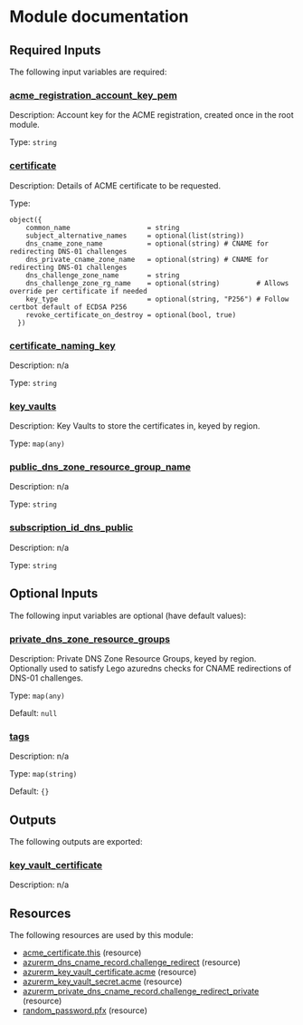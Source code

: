 # Module documentation

## Required Inputs

The following input variables are required:

### <a name="input_acme_registration_account_key_pem"></a> [acme\_registration\_account\_key\_pem](#input\_acme\_registration\_account\_key\_pem)

Description: Account key for the ACME registration, created once in the root module.

Type: `string`

### <a name="input_certificate"></a> [certificate](#input\_certificate)

Description: Details of ACME certificate to be requested.

Type:

```hcl
object({
    common_name                   = string
    subject_alternative_names     = optional(list(string))
    dns_cname_zone_name           = optional(string) # CNAME for redirecting DNS-01 challenges
    dns_private_cname_zone_name   = optional(string) # CNAME for redirecting DNS-01 challenges
    dns_challenge_zone_name       = string
    dns_challenge_zone_rg_name    = optional(string)         # Allows override per certificate if needed
    key_type                      = optional(string, "P256") # Follow certbot default of ECDSA P256
    revoke_certificate_on_destroy = optional(bool, true)
  })
```

### <a name="input_certificate_naming_key"></a> [certificate\_naming\_key](#input\_certificate\_naming\_key)

Description: n/a

Type: `string`

### <a name="input_key_vaults"></a> [key\_vaults](#input\_key\_vaults)

Description: Key Vaults to store the certificates in, keyed by region.

Type: `map(any)`

### <a name="input_public_dns_zone_resource_group_name"></a> [public\_dns\_zone\_resource\_group\_name](#input\_public\_dns\_zone\_resource\_group\_name)

Description: n/a

Type: `string`

### <a name="input_subscription_id_dns_public"></a> [subscription\_id\_dns\_public](#input\_subscription\_id\_dns\_public)

Description: n/a

Type: `string`

## Optional Inputs

The following input variables are optional (have default values):

### <a name="input_private_dns_zone_resource_groups"></a> [private\_dns\_zone\_resource\_groups](#input\_private\_dns\_zone\_resource\_groups)

Description: Private DNS Zone Resource Groups, keyed by region. Optionally used to satisfy Lego azuredns checks for CNAME redirections of DNS-01 challenges.

Type: `map(any)`

Default: `null`

### <a name="input_tags"></a> [tags](#input\_tags)

Description: n/a

Type: `map(string)`

Default: `{}`

## Outputs

The following outputs are exported:

### <a name="output_key_vault_certificate"></a> [key\_vault\_certificate](#output\_key\_vault\_certificate)

Description: n/a
## Resources

The following resources are used by this module:

- [acme_certificate.this](https://registry.terraform.io/providers/vancluever/acme/latest/docs/resources/certificate) (resource)
- [azurerm_dns_cname_record.challenge_redirect](https://registry.terraform.io/providers/hashicorp/azurerm/latest/docs/resources/dns_cname_record) (resource)
- [azurerm_key_vault_certificate.acme](https://registry.terraform.io/providers/hashicorp/azurerm/latest/docs/resources/key_vault_certificate) (resource)
- [azurerm_key_vault_secret.acme](https://registry.terraform.io/providers/hashicorp/azurerm/latest/docs/resources/key_vault_secret) (resource)
- [azurerm_private_dns_cname_record.challenge_redirect_private](https://registry.terraform.io/providers/hashicorp/azurerm/latest/docs/resources/private_dns_cname_record) (resource)
- [random_password.pfx](https://registry.terraform.io/providers/hashicorp/random/latest/docs/resources/password) (resource)
